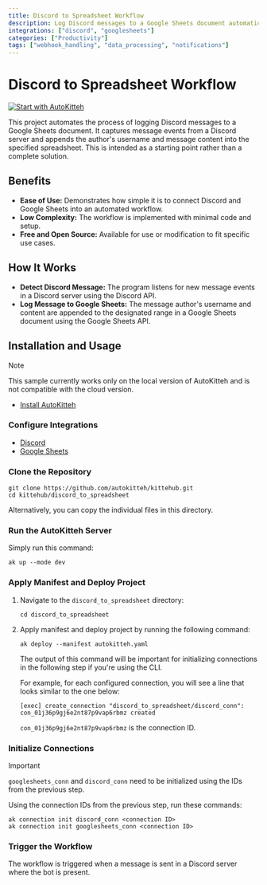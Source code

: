 ```yaml
---
title: Discord to Spreadsheet Workflow
description: Log Discord messages to a Google Sheets document automatically
integrations: ["discord", "googlesheets"]
categories: ["Productivity"]
tags: ["webhook_handling", "data_processing", "notifications"]
---
```


# Discord to Spreadsheet Workflow

[![Start with AutoKitteh](https://autokitteh.com/assets/autokitteh-badge.svg)](https://app.autokitteh.cloud/template?template-name=discord_to_spreadsheet)

This project automates the process of logging Discord messages to a Google Sheets document. It captures message events from a Discord server and appends the author's username and message content into the specified spreadsheet. This is intended as a starting point rather than a complete solution.

## Benefits

- **Ease of Use:** Demonstrates how simple it is to connect Discord and Google Sheets into an automated workflow.
- **Low Complexity:** The workflow is implemented with minimal code and setup.
- **Free and Open Source:** Available for use or modification to fit specific use cases.

## How It Works

- **Detect Discord Message:** The program listens for new message events in a Discord server using the Discord API.
- **Log Message to Google Sheets:** The message author's username and content are appended to the designated range in a Google Sheets document using the Google Sheets API.

## Installation and Usage

> [!NOTE]
> This sample currently works only on the local version of AutoKitteh and is not compatible with the cloud version.

- [Install AutoKitteh](https://docs.autokitteh.com/get_started/install)

### Configure Integrations

- [Discord](https://docs.autokitteh.com/integrations/discord/connection)
- [Google Sheets](https://docs.autokitteh.com/integrations/google/config)

### Clone the Repository

```shell
git clone https://github.com/autokitteh/kittehub.git
cd kittehub/discord_to_spreadsheet
```

Alternatively, you can copy the individual files in this directory.

### Run the AutoKitteh Server

Simply run this command:

```shell
ak up --mode dev
```

### Apply Manifest and Deploy Project

1. Navigate to the `discord_to_spreadsheet` directory:

   ```shell
   cd discord_to_spreadsheet
   ```

2. Apply manifest and deploy project by running the following command:

   ```shell
   ak deploy --manifest autokitteh.yaml
   ```

   The output of this command will be important for initializing connections in the following step if you're using the CLI.

   For example, for each configured connection, you will see a line that looks similar to the one below:

   ```shell
   [exec] create_connection "discord_to_spreadsheet/discord_conn": con_01j36p9gj6e2nt87p9vap6rbmz created
   ```

   `con_01j36p9gj6e2nt87p9vap6rbmz` is the connection ID.

### Initialize Connections

> [!IMPORTANT]
> `googlesheets_conn` and `discord_conn` need to be initialized using the IDs from the previous step.

Using the connection IDs from the previous step, run these commands:

```shell
ak connection init discord_conn <connection ID>
ak connection init googlesheets_conn <connection ID>
```

### Trigger the Workflow

The workflow is triggered when a message is sent in a Discord server where the bot is present.
